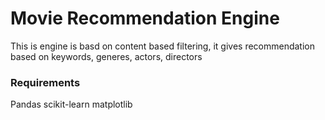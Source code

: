 # Movie Recommendation Engine
This is engine is basd on content based filtering, it gives recommendation based on keywords, generes, actors, directors
### Requirements
Pandas
scikit-learn
matplotlib
